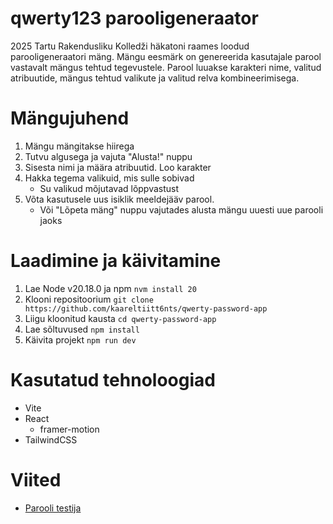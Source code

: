 # qwerty123 parooligeneraator
2025 Tartu Rakendusliku Kolledži häkatoni raames loodud parooligeneraatori mäng. Mängu eesmärk on genereerida kasutajale parool vastavalt mängus tehtud tegevustele. Parool luuakse karakteri nime, valitud atribuutide, mängus tehtud valikute ja valitud relva kombineerimisega.

# Mängujuhend
1. Mängu mängitakse hiirega
2. Tutvu algusega ja vajuta "Alusta!" nuppu
3. Sisesta nimi ja määra atribuutid. Loo karakter
4. Hakka tegema valikuid, mis sulle sobivad
    * Su valikud mõjutavad lõppvastust
5. Võta kasutusele uus isiklik meeldejääv parool.
    * Või "Lõpeta mäng" nuppu vajutades alusta mängu uuesti uue parooli jaoks


# Laadimine ja käivitamine
1. Lae Node v20.18.0 ja npm `nvm install 20`
2. Klooni repositoorium `git clone https://github.com/kaareltiitt6nts/qwerty-password-app`
3. Liigu kloonitud kausta `cd qwerty-password-app`
4. Lae sõltuvused `npm install`
5. Käivita projekt `npm run dev`

# Kasutatud tehnoloogiad
* Vite
* React
  * framer-motion
* TailwindCSS

# Viited
* [Parooli testija](https://www.passwordmonster.com/)